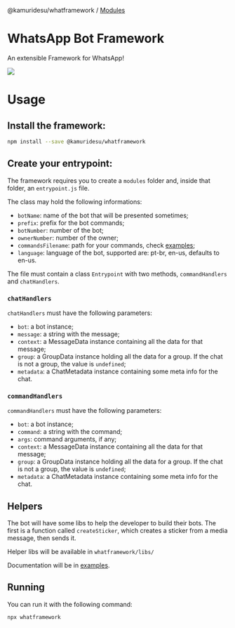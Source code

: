 @kamuridesu/whatframework / [Modules](modules.md)

# WhatsApp Bot Framework

An extensible Framework for WhatsApp!

<img src="https://count.kamuridesu.com?username=whatframework" />

# Usage

## Install the framework:

```sh
npm install --save @kamuridesu/whatframework
```

## Create your entrypoint:

The framework requires you to create a `modules` folder and, inside that folder, an `entrypoint.js` file.

The class may hold the following informations:

- `botName`: name of the bot that will be presented sometimes;
- `prefix`: prefix for the bot commands;
- `botNumber`: number of the bot;
- `ownerNumber`: number of the owner;
- `commandsFilename`: path for your commands, check [examples](examples/modules/);
- `language`: language of the bot, supported are: pt-br, en-us, defaults to en-us.

The file must contain a class `Entrypoint` with two methods, `commandHandlers` and `chatHandlers`.

### `chatHandlers`

`chatHandlers` must have the following parameters:

- `bot`: a bot instance;
- `message`: a string with the message;
- `context`: a MessageData instance containing all the data for that message;
- `group`: a GroupData instance holding all the data for a group. If the chat is not a group, the value is `undefined`;
- `metadata`: a ChatMetadata instance containing some meta info for the chat.

### `commandHandlers`

`commandHandlers` must have the following parameters:

- `bot`: a bot instance;
- `command`: a string with the command;
- `args`: command arguments, if any;
- `context`: a MessageData instance containing all the data for that message;
- `group`: a GroupData instance holding all the data for a group. If the chat is not a group, the value is `undefined`;
- `metadata`: a ChatMetadata instance containing some meta info for the chat.

## Helpers

The bot will have some libs to help the developer to build their bots. The first is a function called `createSticker`, which creates a sticker from a media message, then sends it.

Helper libs will be available in `whatframework/libs/`

Documentation will be in [examples](examples/libs/).

## Running

You can run it with the following command:

```sh
npx whatframework
```
